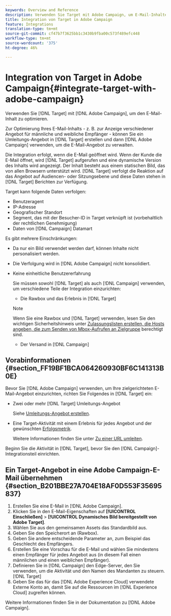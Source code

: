 ```yaml
---
keywords: Overview and Reference
description: Verwenden Sie Target mit Adobe Campaign, um E-Mail-Inhalte zu optimieren.
title: Integration von Target in Adobe Campaign
feature: Integrations
translation-type: tm+mt
source-git-commit: cf47b7f3625bb1c3430b9fba00c573f489efc448
workflow-type: tm+mt
source-wordcount: '375'
ht-degree: 46%

---
```



# Integration von Target in Adobe Campaign{#integrate-target-with-adobe-campaign}

Verwenden Sie [!DNL Target] mit [!DNL Adobe Campaign], um den E-Mail-Inhalt zu optimieren.

Zur Optimierung Ihres E-Mail-Inhalts - z. B. zur Anzeige verschiedener Angebot für männliche und weibliche Empfänger - können Sie ein Umleitungs-Angebot in [!DNL Target] erstellen und dann [!DNL Adobe Campaign] verwenden, um die E-Mail-Angebot zu verwalten.

Die Integration erfolgt, wenn die E-Mail geöffnet wird. Wenn der Kunde die E-Mail öffnet, wird [!DNL Target] aufgerufen und eine dynamische Version des Inhalts wird angezeigt. Der Inhalt besteht aus einem statischen Bild, das von allen Browsern unterstützt wird. [!DNL Target] verfolgt die Reaktion auf das Angebot auf Audiencen- oder Sitzungsebene und diese Daten stehen in  [!DNL Target] Berichten zur Verfügung.

Target kann folgende Daten verfolgen:

* Benutzeragent
* IP-Adresse
* Geografischer Standort
* Segment, das mit der Besucher-ID in Target verknüpft ist (vorbehaltlich der rechtlichen Genehmigung)
* Daten von [!DNL Campaign] Datamart

Es gibt mehrere Einschränkungen:

* Da nur ein Bild verwendet werden darf, können Inhalte nicht personalisiert werden.
* Die Verfolgung wird in [!DNL Adobe Campaign] nicht konsolidiert.
* Keine einheitliche Benutzererfahrung

   Sie müssen sowohl [!DNL Target] als auch [!DNL Campaign] verwenden, um verschiedene Teile der Integration einzurichten:

   * Die Rawbox und das Erlebnis in [!DNL Target]
   >[!NOTE]
   >
   >Wenn Sie eine Rawbox und [!DNL Target] verwenden, lesen Sie den wichtigen Sicherheitshinweis unter [Zulassungslisten erstellen, die Hosts angeben, die zum Senden von Mbox-Aufrufen an Zielgruppe](/help/administrating-target/hosts.md#allowlist) berechtigt sind.

   * Der Versand in [!DNL Campaign]



## Vorabinformationen   {#section_FF19BF1BCA064260930BF6C141313B0E}

Bevor Sie [!DNL Adobe Campaign] verwenden, um Ihre zielgerichteten E-Mail-Angebot einzurichten, richten Sie Folgendes in [!DNL Target] ein:

* Zwei oder mehr [!DNL Target] Umleitungs-Angebot

   Siehe [Umleitungs-Angebot erstellen](/help/c-experiences/c-manage-content/offer-redirect.md).
* Eine Target-Aktivität mit einem Erlebnis für jedes Angebot und der gewünschten [Erfolgsmetrik](/help/c-activities/r-success-metrics/success-metrics.md).

   Weitere Informationen finden Sie unter [Zu einer URL umleiten](/help/c-experiences/c-visual-experience-composer/redirect-offer.md).

Beginn Sie die Aktivität in [!DNL Target], bevor Sie den [!DNL Campaign]-Integrationsteil einrichten.

## Ein Target-Angebot in eine Adobe Campaign-E-Mail übernehmen   {#section_B201BBE27A704E18AF0D553F35695837}

1. Erstellen Sie eine E-Mail in [!DNL Adobe Campaign].
1. Klicken Sie in den E-Mail-Eigenschaften auf **[!UICONTROL Einschließen]** > **[!UICONTROL Dynamisches Bild bereitgestellt von Adobe Target]**.
1. Wählen Sie aus den gemeinsamen Assets das Standardbild aus.
1. Geben Sie den Speicherort an (Rawbox).
1. Geben Sie andere entscheidende Parameter an, zum Beispiel das Geschlecht des Empfängers.
1. Erstellen Sie eine Vorschau für die E-Mail und wählen Sie mindestens einen Empfänger für jedes Angebot aus (in diesem Fall einen männlichen und einen weiblichen Empfänger).
1. Definieren Sie in [!DNL Campaign] den Edge-Server, den Sie verwenden, um die Aktivität und den Namen des Mandanten zu steuern.[!DNL Target]
1. Geben Sie das für das [!DNL Adobe Experience Cloud] verwendete Externe Konto an, damit Sie auf die Ressourcen im [!DNL Experience Cloud] zugreifen können.

Weitere Informationen finden Sie in der Dokumentation zu [!DNL Adobe Campaign].
